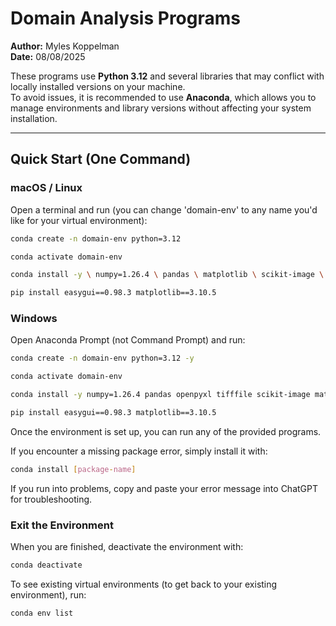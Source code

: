 # Domain Analysis Programs

**Author:** Myles Koppelman  
**Date:** 08/08/2025  

These programs use **Python 3.12** and several libraries that may conflict with locally installed versions on your machine.  
To avoid issues, it is recommended to use **Anaconda**, which allows you to manage environments and library versions without affecting your system installation.

---

## Quick Start (One Command)

### macOS / Linux
Open a terminal and run (you can change 'domain-env' to any name you'd like for your virtual environment):

```bash
conda create -n domain-env python=3.12
```
```bash
conda activate domain-env
```
```bash
conda install -y \ numpy=1.26.4 \ pandas \ matplotlib \ scikit-image \ tifffile \ openpyxl \ imageio \ pyarrow \ scipy \ bottleneck \ tqdm \ pillow \ ipykernel \ seaborn
```
```bash
pip install easygui==0.98.3 matplotlib==3.10.5
```




### Windows
Open Anaconda Prompt (not Command Prompt) and run:

```bash
conda create -n domain-env python=3.12 -y
```
```bash
conda activate domain-env
```
```bash
conda install -y numpy=1.26.4 pandas openpyxl tifffile scikit-image matplotlib tqdm scipy pillow ipykernel seaborn
```
```bash
pip install easygui==0.98.3 matplotlib==3.10.5
```





Once the environment is set up, you can run any of the provided programs.

If you encounter a missing package error, simply install it with:

```bash
conda install [package-name]
```

If you run into problems, copy and paste your error message into ChatGPT for troubleshooting.

### Exit the Environment
When you are finished, deactivate the environment with:
```bash
conda deactivate
```

To see existing virtual environments (to get back to your existing environment), run:
```bash
conda env list
```
